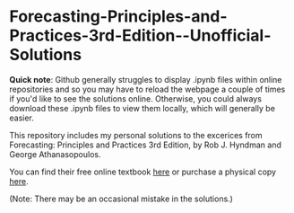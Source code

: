 # Forecasting-Principles-and-Practices-3rd-Edition--Unofficial-Solutions

**Quick note**: Github generally struggles to display .ipynb files within online repositories and so you may have to reload the webpage a couple of times if you'd like to see the solutions online. Otherwise, you could always download these .ipynb files to view them locally, which will generally be easier.

This repository includes my personal solutions to the excerices from Forecasting: Principles and Practices 3rd Edition, by Rob J. Hyndman and George Athanasopoulos.

You can find their free online textbook [here](https://otexts.com/fpp3/) or purchase a physical copy [here](https://www.amazon.com/dp/0987507133?tag=otexts0e-21&geniuslink=true).

(Note: There may be an occasional mistake in the solutions.)
